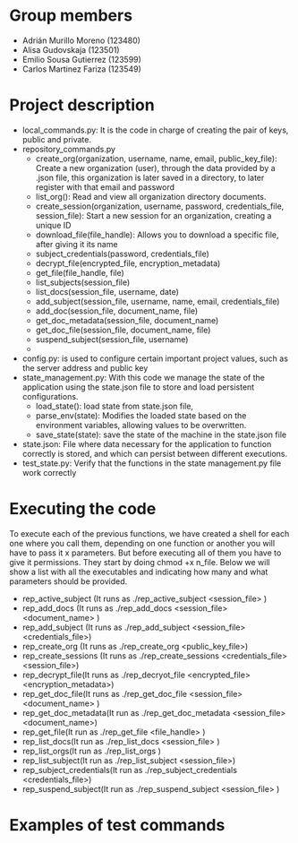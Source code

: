 # Group members
- Adrián Murillo Moreno (123480)
- Alisa Gudovskaja (123501)
- Emilio Sousa Gutierrez (123599)
- Carlos Martinez Fariza (123549)


# Project description
- local_commands.py: It is the code in charge of creating the pair of keys, public and private.
- repository_commands.py
    - create_org(organization, username, name, email, public_key_file): Create a new organization (user), through the data provided by a .json file, this organization is later saved in a directory, to later register with that email and password
    - list_org(): Read and view all organization directory documents.
    - create_session(organization, username, password, credentials_file, session_file): Start a new session for an organization, creating a unique ID
    - download_file(file_handle): Allows you to download a specific file, after giving it its name
    - subject_credentials(password, credentials_file)
    - decrypt_file(encrypted_file, encryption_metadata)
    - get_file(file_handle, file)
    - list_subjects(session_file)
    - list_docs(session_file, username, date)
    - add_subject(session_file, username, name, email, credentials_file)
    - add_doc(session_file, document_name, file)
    - get_doc_metadata(session_file, document_name)
    - get_doc_file(session_file, document_name, file)
    - suspend_subject(session_file, username)
    - 
- config.py: is used to configure certain important project values, such as the server address and public key
- state_management.py: With this code we manage the state of the application using the state.json file to store and load persistent configurations.
    - load_state(): load state from state.json file,
    - parse_env(state): Modifies the loaded state based on the environment variables, allowing values ​​to be overwritten.
    - save_state(state): save the state of the machine in the state.json file
- state.json: File where data necessary for the application to function correctly is stored, and which can persist between different executions.
- test_state.py: Verify that the functions in the state management.py file work correctly



# Executing the code
To execute each of the previous functions, we have created a shell for each one where you call them, depending on one function or another you will have to pass it x parameters. But before executing all of them you have to give it permissions.
They start by doing chmod +x n_file.
Below we will show a list with all the executables and indicating how many and what parameters should be provided.
- rep_active_subject  (It runs as ./rep_active_subject <session_file> <username>) 
- rep_add_docs (It runs as ./rep_add_docs <session_file> <document_name> <file>) 
- rep_add_subject (It runs as ./rep_add_subject <session_file> <username> <name> <email> <credentials_file>)
- rep_create_org (It runs as ./rep_create_org <organization> <username> <name> <email> <public_key_file>)
- rep_create_sessions (It runs as ./rep_create_sessions <organization> <username> <password> <credentials_file> <session_file>)
- rep_decrypt_file(It runs as ./rep_decryot_file <encrypted_file> <encryption_metadata>)
- rep_get_doc_file(It runs as ./rep_get_doc_file <session_file> <document_name> <file> )
- rep_get_doc_metadata(It run as ./rep_get_doc_metadata <session_file> <document_name>)
- rep_get_file(It run as ./rep_get_file <file_handle> <file>)
- rep_list_docs(It run as ./rep_list_docs <session_file> <username> <date>)
- rep_list_orgs(It run as ./rep_list_orgs )
- rep_list_subject(It run as ./rep_list_subject <session_file>)
- rep_subject_credentials(It run as ./rep_subject_credentials <password> <credentials_file>)
- rep_suspend_subject(It run as ./rep_suspend_subject <session_file> <username>)

# Examples of test commands